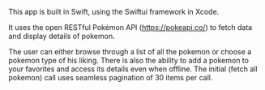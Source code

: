 This app is built in Swift, using the Swiftui framework in Xcode.

It uses the open RESTful Pokémon API (https://pokeapi.co/) to fetch data and display details of pokemon.

The user can either browse through a list of all the pokemon or choose a pokemon type of his liking. There is also the ability to add a pokemon to your favorites and access its details even when offline.
The initial (fetch all pokemon) call uses seamless pagination of 30 items per call.
